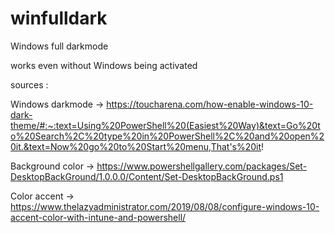 # winfulldark
Windows full darkmode

works even without Windows being activated

sources :

Windows darkmode ->   https://toucharena.com/how-enable-windows-10-dark-theme/#:~:text=Using%20PowerShell%20(Easiest%20Way)&text=Go%20to%20Search%2C%20type%20in%20PowerShell%2C%20and%20open%20it.&text=Now%20go%20to%20Start%20menu,That's%20it!

Background color ->   https://www.powershellgallery.com/packages/Set-DesktopBackGround/1.0.0.0/Content/Set-DesktopBackGround.ps1

Color accent     ->   https://www.thelazyadministrator.com/2019/08/08/configure-windows-10-accent-color-with-intune-and-powershell/

